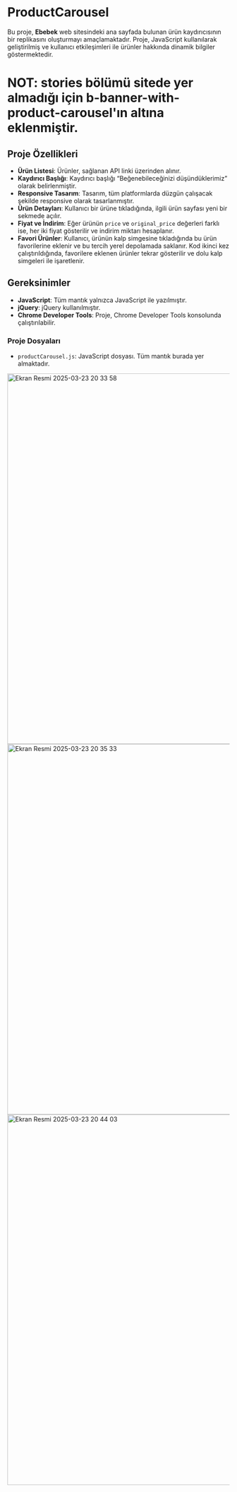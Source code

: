 # ProductCarousel

Bu proje, **Ebebek** web sitesindeki ana sayfada bulunan ürün kaydırıcısının bir replikasını oluşturmayı amaçlamaktadır. Proje, JavaScript kullanılarak geliştirilmiş ve kullanıcı etkileşimleri ile ürünler hakkında dinamik bilgiler göstermektedir. 

# NOT: stories bölümü sitede yer almadığı için b-banner-with-product-carousel'ın altına eklenmiştir.

## Proje Özellikleri

- **Ürün Listesi**: Ürünler, sağlanan API linki üzerinden alınır.
- **Kaydırıcı Başlığı**: Kaydırıcı başlığı “Beğenebileceğinizi düşündüklerimiz” olarak belirlenmiştir.
- **Responsive Tasarım**: Tasarım, tüm platformlarda düzgün çalışacak şekilde responsive olarak tasarlanmıştır.
- **Ürün Detayları**: Kullanıcı bir ürüne tıkladığında, ilgili ürün sayfası yeni bir sekmede açılır.
- **Fiyat ve İndirim**: Eğer ürünün `price` ve `original_price` değerleri farklı ise, her iki fiyat gösterilir ve indirim miktarı hesaplanır.
- **Favori Ürünler**: Kullanıcı, ürünün kalp simgesine tıkladığında bu ürün favorilerine eklenir ve bu tercih yerel depolamada saklanır. Kod ikinci kez çalıştırıldığında, favorilere eklenen ürünler tekrar gösterilir ve dolu kalp simgeleri ile işaretlenir.

## Gereksinimler

- **JavaScript**: Tüm mantık yalnızca JavaScript ile yazılmıştır.
- **jQuery**: jQuery kullanılmıştır.
- **Chrome Developer Tools**: Proje, Chrome Developer Tools konsolunda çalıştırılabilir.

### Proje Dosyaları

- `productCarousel.js`: JavaScript dosyası. Tüm mantık burada yer almaktadır.

<img width="840" alt="Ekran Resmi 2025-03-23 20 33 58" src="https://github.com/user-attachments/assets/2736d228-a58c-49e7-9c7f-3378c7f3db32" />
<img width="840" alt="Ekran Resmi 2025-03-23 20 35 33" src="https://github.com/user-attachments/assets/d24eaaf3-6e61-4652-8d6a-a96bb061067b" />
<img width="840" alt="Ekran Resmi 2025-03-23 20 44 03" src="https://github.com/user-attachments/assets/6bb89831-afbc-402b-9982-fbdc5e5ad19a" />



